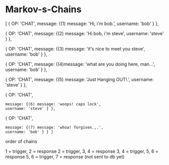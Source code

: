 # Markov-s-Chains

[ { OP: 'CHAT',
    message: {(1) message: 'Hi, i\'m bob.',
    username: 'bob' } },

  { OP: 'CHAT',
    message: {(2) message: 'Hi bob, i\'m steve',
    username: 'steve' } },

  { OP: 'CHAT',
    message: {(3) message: 'it\'s nice to meet you steve',
    username: 'bob' } },

  { OP: 'CHAT',
    message: {(4)message: 'what are you doing here, man...',
    username: 'bob' } },

  { OP: 'CHAT',
    message: {(5) message: 'Just Hanging OUT!.',
    username: 'steve' } },

  { OP: 'CHAT',

    message: {(6) message: 'woops! caps lock',
    username: 'steve' } },
  { OP: 'CHAT',

    message: {(7) message: 'whoa! forgiven.,.',
    username: 'bob' } } ]

order of chains

1 = trigger, 2 = response
2 = trigger, 3, 4 = response
3, 4 = trigger, 5, 6 = response
5, 6 = trigger, 7 = response (not sent to db yet)
